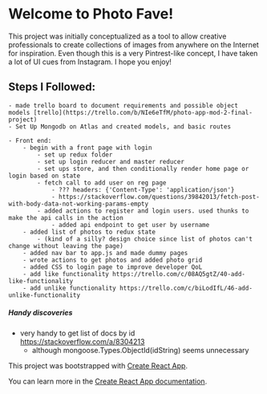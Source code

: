 # Welcome to Photo Fave!
This project was initially conceptualized as a tool to allow creative professionals to create collections of images from anywhere on the Internet for inspiration. Even though this is a very Pintrest-like concept, I have taken a lot of UI cues from Instagram. I hope you enjoy!

## Steps I Followed:
	- made trello board to document requirements and possible object models [trello](https://trello.com/b/NIe6eTfM/photo-app-mod-2-final-project)
	- Set Up Mongodb on Atlas and created models, and basic routes

	- Front end:
		- begin with a front page with login
			- set up redux folder
			- set up login reducer and master reducer
			- set ups store, and then conditionally render home page or login based on state
			- fetch call to add user on reg page 
				- ??? headers: {'Content-Type': 'application/json'}
				- https://stackoverflow.com/questions/39842013/fetch-post-with-body-data-not-working-params-empty
			- added actions to register and login users. used thunks to make the api calls in the action
				- added api endpoint to get user by username
		- added list of photos to redux state 
			- (kind of a silly? design choice since list of photos can't change without leaving the page)
		- added nav bar to app.js and made dummy pages
		- wrote actions to get photos and added photo grid
		- added CSS to login page to improve developer QoL
		- add like functionality https://trello.com/c/08AQ5gtZ/40-add-like-functionality
		- add unlike functionality https://trello.com/c/biLodIfL/46-add-unlike-functionality


##### Handy discoveries
- very handy to get list of docs by id https://stackoverflow.com/a/8304213
	- although 
			mongoose.Types.ObjectId(idString) seems unnecessary 


This project was bootstrapped with [Create React App](https://github.com/facebook/create-react-app).

You can learn more in the [Create React App documentation](https://facebook.github.io/create-react-app/docs/getting-started).